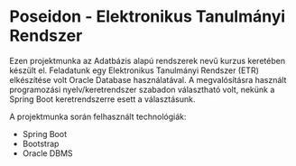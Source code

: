 # Poseidon - Elektronikus Tanulmányi Rendszer

Ezen projektmunka az Adatbázis alapú rendszerek nevű kurzus keretében készült el. Feladatunk egy Elektronikus Tanulmányi Rendszer (ETR) elkészítése volt Oracle Database használatával.
A megvalósításra használt programozási nyelv/keretrendszer szabadon választható volt, nekünk a Spring Boot keretrendszerre esett a választásunk.

A projektmunka során felhasznált technológiák:
- Spring Boot
- Bootstrap
- Oracle DBMS
